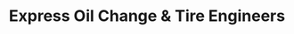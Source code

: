 ---
title: "Express Oil Change & Tire Engineers"
url: /broken-arrow/express-oil-change-and-tire-engineers-east-kenosha-street/
shop: tyres
---